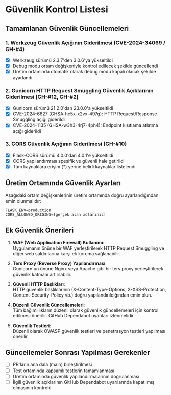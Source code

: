 # Güvenlik Kontrol Listesi

## Tamamlanan Güvenlik Güncellemeleri

### 1. Werkzeug Güvenlik Açığının Giderilmesi (CVE-2024-34069 / GH-#4)
- [x] Werkzeug sürümü 2.3.7'den 3.0.6'ya yükseltildi
- [x] Debug modu ortam değişkeniyle kontrol edilecek şekilde güncellendi
- [x] Üretim ortamında otomatik olarak debug modu kapalı olacak şekilde ayarlandı

### 2. Gunicorn HTTP Request Smuggling Güvenlik Açıklarının Giderilmesi (GH-#12, GH-#2)
- [x] Gunicorn sürümü 21.2.0'dan 23.0.0'a yükseltildi
- [x] CVE-2024-6827 (GHSA-hc5x-x2vx-497g): HTTP Request/Response Smuggling açığı giderildi
- [x] CVE-2024-1135 (GHSA-w3h3-4rj7-4ph4): Endpoint kısıtlama atlatma açığı giderildi

### 3. CORS Güvenlik Açığının Giderilmesi (GH-#10)
- [x] Flask-CORS sürümü 4.0.0'dan 4.0.1'e yükseltildi
- [x] CORS yapılandırması spesifik ve güvenli hale getirildi
- [x] Tüm kaynaklara erişim (*) yerine belirli kaynaklar listelendi

## Üretim Ortamında Güvenlik Ayarları

Aşağıdaki ortam değişkenlerinin üretim ortamında doğru ayarlandığından emin olunmalıdır:

```
FLASK_ENV=production
CORS_ALLOWED_ORIGINS=[gerçek alan adlarınız]
```

## Ek Güvenlik Önerileri

1. **WAF (Web Application Firewall) Kullanımı**:  
   Uygulamanın önüne bir WAF yerleştirilerek HTTP Request Smuggling ve diğer web saldırılarına karşı ek koruma sağlanabilir.

2. **Ters Proxy (Reverse Proxy) Yapılandırması**:  
   Gunicorn'un önüne Nginx veya Apache gibi bir ters proxy yerleştirilerek güvenlik katmanı artırılabilir.

3. **Güvenli HTTP Başlıkları**:  
   HTTP güvenlik başlıklarının (X-Content-Type-Options, X-XSS-Protection, Content-Security-Policy vb.) doğru yapılandırıldığından emin olun.

4. **Düzenli Güvenlik Güncellemeleri**:  
   Tüm bağımlılıkların düzenli olarak güvenlik güncellemeleri için kontrol edilmesi önerilir. GitHub Dependabot uyarıları izlenmelidir.

5. **Güvenlik Testleri**:  
   Düzenli olarak OWASP güvenlik testleri ve penetrasyon testleri yapılması önerilir.

## Güncellemeler Sonrası Yapılması Gerekenler

- [ ] PR'ların ana dala (main) birleştirilmesi
- [ ] Test ortamında kapsamlı testlerin tamamlanması
- [ ] Üretim ortamında güvenlik yapılandırmalarının doğrulanması
- [ ] İlgili güvenlik açıklarının GitHub Dependabot uyarılarında kapatılmış olmasının kontrolü 